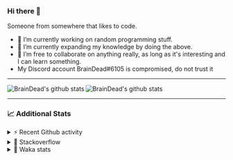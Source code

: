 ### Hi there 👋

Someone from somewhere that likes to code.

- 🔭 I’m currently working on random programming stuff.
- 🌱 I’m currently expanding my knowledge by doing the above.
- 👯 I’m free to collaborate on anything really, as long as it's interesting and I can learn something.
- My Discord account BrainDead#6105 is compromised, do not trust it
<hr>


<img alt="BrainDead's github stats" align="left" src="https://github-readme-stats.vercel.app/api?username=albertopoljak&count_private=true&show_icons=true&theme=radical&hide_border=true"/>
<img alt="BrainDead's github stats" align="left" src="https://github-readme-stats.vercel.app/api/top-langs/?username=albertopoljak&layout=compact&theme=radical&hide_border=true&card_width=250"/>
<br clear="left"/>

<hr>

### 📈 Additional Stats

<details>
  <summary>⚡ Recent Github activity</summary>
  <br/>

  <!--START_SECTION:activity-->
1. 🗣 Commented on [#27](https://github.com/albertopoljak/Licensy/issues/27) in [albertopoljak/Licensy](https://github.com/albertopoljak/Licensy)
2. ❗️ Opened issue [#28](https://github.com/albertopoljak/Licensy/issues/28) in [albertopoljak/Licensy](https://github.com/albertopoljak/Licensy)
3. 🎉 Merged PR [#9](https://github.com/albertopoljak/orindance.party/pull/9) in [albertopoljak/orindance.party](https://github.com/albertopoljak/orindance.party)
4. ❗️ Closed issue [#2](https://github.com/albertopoljak/CEtrainer-decrypter/issues/2) in [albertopoljak/CEtrainer-decrypter](https://github.com/albertopoljak/CEtrainer-decrypter)
5. 🎉 Merged PR [#8](https://github.com/albertopoljak/orindance.party/pull/8) in [albertopoljak/orindance.party](https://github.com/albertopoljak/orindance.party)
  <!--END_SECTION:activity-->
</details>

<details>
  <summary>👀 Stackoverflow</summary>

  [![Omid Nikrah StackOverflow](https://github-readme-stackoverflow.vercel.app/?userID=11311072&theme=dark)](https://stackoverflow.com/users/11311072/braindead)

</details>

<details>
  <summary>🤖 Waka stats</summary>
  <br/>

  <!--START_SECTION:waka-->
![Profile Views](http://img.shields.io/badge/Profile%20Views-106-blue)

![Lines of code](https://img.shields.io/badge/From%20Hello%20World%20I%27ve%20Written-258071%20lines%20of%20code-blue)

**🐱 My Github Data** 

> 🏆 643 Contributions in the Year 2021
 > 
> 📦 148.7 kB Used in Github's Storage 
 > 
> 💼 Opted to Hire
 > 
> 📜 33 Public Repositories 
 > 
> 🔑 8 Private Repositories  
 > 
**I'm an Early 🐤** 

```text
🌞 Morning    129 commits    ████░░░░░░░░░░░░░░░░░░░░░   19.0% 
🌆 Daytime    262 commits    █████████░░░░░░░░░░░░░░░░   38.59% 
🌃 Evening    195 commits    ███████░░░░░░░░░░░░░░░░░░   28.72% 
🌙 Night      93 commits     ███░░░░░░░░░░░░░░░░░░░░░░   13.7%

```
📅 **I'm Most Productive on Tuesday** 

```text
Monday       101 commits    ███░░░░░░░░░░░░░░░░░░░░░░   14.87% 
Tuesday      136 commits    █████░░░░░░░░░░░░░░░░░░░░   20.03% 
Wednesday    119 commits    ████░░░░░░░░░░░░░░░░░░░░░   17.53% 
Thursday     121 commits    ████░░░░░░░░░░░░░░░░░░░░░   17.82% 
Friday       67 commits     ██░░░░░░░░░░░░░░░░░░░░░░░   9.87% 
Saturday     59 commits     ██░░░░░░░░░░░░░░░░░░░░░░░   8.69% 
Sunday       76 commits     ██░░░░░░░░░░░░░░░░░░░░░░░   11.19%

```


📊 **This Week I Spent My Time On** 

```text
💬 Programming Languages: 
Python                   15 hrs 3 mins       █████████████████░░░░░░░░   69.75% 
XML                      5 hrs 54 mins       ██████░░░░░░░░░░░░░░░░░░░   27.41% 
Other                    18 mins             ░░░░░░░░░░░░░░░░░░░░░░░░░   1.39% 
Gettext Catalog          10 mins             ░░░░░░░░░░░░░░░░░░░░░░░░░   0.84% 
CSV                      8 mins              ░░░░░░░░░░░░░░░░░░░░░░░░░   0.62%

🐱‍💻 Projects: 
odoo_14_fresh            21 hrs 17 mins      ████████████████████████░   98.66% 
fu                       15 mins             ░░░░░░░░░░░░░░░░░░░░░░░░░   1.17% 
glovia_custom_addons     1 min               ░░░░░░░░░░░░░░░░░░░░░░░░░   0.11% 
Unknown Project          0 secs              ░░░░░░░░░░░░░░░░░░░░░░░░░   0.06% 
odoo14_custom_addons     0 secs              ░░░░░░░░░░░░░░░░░░░░░░░░░   0.0%

💻 Operating System: 
Linux                    21 hrs 19 mins      ████████████████████████░   98.83% 
Windows                  15 mins             ░░░░░░░░░░░░░░░░░░░░░░░░░   1.17%

```

**I Mostly Code in Python** 

```text
Python                   29 repos            ████████████████████░░░░░   80.56% 
Java                     4 repos             ██░░░░░░░░░░░░░░░░░░░░░░░   11.11% 
TypeScript               1 repo              ░░░░░░░░░░░░░░░░░░░░░░░░░   2.78% 
JavaScript               1 repo              ░░░░░░░░░░░░░░░░░░░░░░░░░   2.78% 
HTML                     1 repo              ░░░░░░░░░░░░░░░░░░░░░░░░░   2.78%

```



 Last Updated on 27/10/2021
<!--END_SECTION:waka-->
</details>
